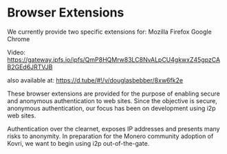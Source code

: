 # Browser Extensions
We currently provide two specific extensions for:
Mozilla Firefox
Google Chrome

Video: https://gateway.ipfs.io/ipfs/QmP8HQMrw83LC8NvALpCU4gkwxZ45gpzCAB2GEd6JRTVJB

also available at: https://d.tube/#!/v/douglasbebber/8xw6fk2e

These browser extensions are provided for the purpose of enabling secure and anonymous authentication to web sites.
Since the objective is secure, anonymous authentication, our focus has been on development using i2p web sites. 

Authentication over the clearnet, exposes IP addresses and presents many risks to anonymity. In preparation for the 
Monero community adoption of Kovri, we want to begin using i2p out-of-the-gate.
